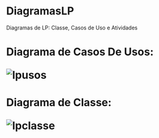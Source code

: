 # DiagramasLP
Diagramas de LP: Classe, Casos de Uso e Atividades <br>

<H1>Diagrama de Casos De Usos:<br>

![lpusos](https://github.com/Nickolas-Garciaa/DiagramasLP/assets/128262640/fedfa2b5-d789-4819-b799-d201d7b1aebc)
<br>
<h1>Diagrama de Classe: <br>

![lpclasse](https://github.com/Nickolas-Garciaa/DiagramasLP/assets/128262640/433a9c90-7781-4695-967a-a9a978bf52e1)
